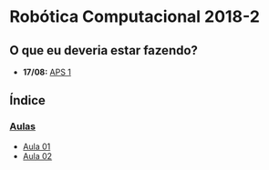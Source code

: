 # Robótica Computacional 2018-2

## O que eu deveria estar fazendo?

- **17/08:** [APS 1](aulas/aula_01/Atividade1_Visao.ipynb)

## Índice

### [Aulas](aulas)

- [Aula 01](aulas/aula_01)
- [Aula 02](aulas/aula_02)
